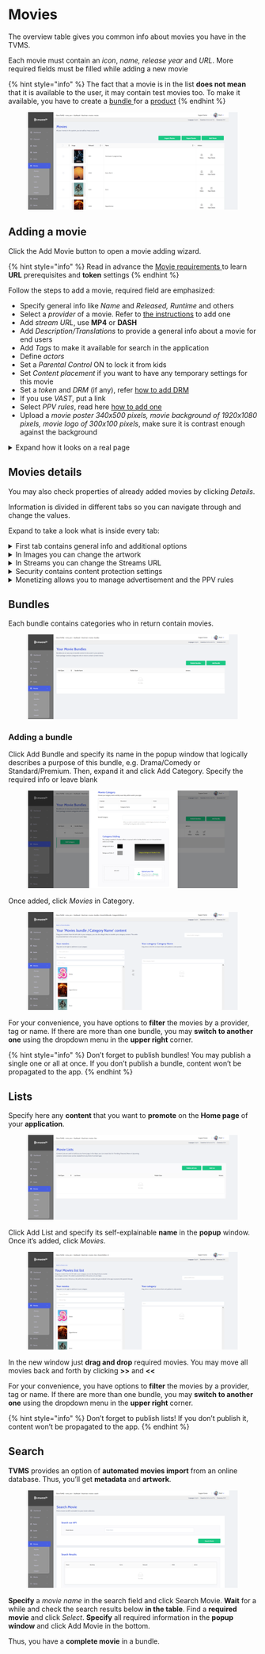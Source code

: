 # Movies

The overview table gives you common info about movies you have in the TVMS.

Each movie must contain an _icon_, _name, release year_ and _URL_. More required fields must be filled while adding a new movie

{% hint style="info" %}
The fact that a movie is in the list **does not mean** that it is available to the user, it may contain test movies too. To make it available, you have to create a [bundle ](movies.md#bundles)for a [product](../inventory/inventory.md)
{% endhint %}

<figure><img src="../../.gitbook/assets/Без имени (90).png" alt=""><figcaption></figcaption></figure>



## Adding a movie

Click the Add Movie button to open a movie adding wizard.

{% hint style="info" %}
Read in advance the [Movie requirements ](../../transcoding-and-streaming.md)to learn **URL** prerequisites and **token** settings
{% endhint %}

Follow the steps to add a movie, required field are emphasized:

* Specify general info like _Name_ and _Released, Runtime_ and others
* Select a _provider_ of a movie. Refer to [the instructions](settings.md#providers) to add one
* Add _stream URL_, use **MP4** or **DASH**
* Add _Description/Translations_ to provide a general info about a movie for end users
* Add _Tags_ to make it available for search in the application
* Define _actors_
* Set a _Parental Control_ ON to lock it from kids
* Set _Content placement_ if you want to have any temporary settings for this movie
* Set a _token_ and _DRM_ (if any), refer [how to add DRM](drm-and-tokens.md)
* If you use _VAST_, put a link
* Select _PPV rules_, read here [how to add one](pay-per-view.md)
* Upload a _movie poster 340x500 pixels, movie background of 1920x1080 pixels, movie logo of 300x100 pixels_, make sure it is contrast enough against the background

<details>

<summary>Expand how it looks on a real page</summary>

<img src="../../.gitbook/assets/Movies page.png" alt="" data-size="original">

</details>



## Movies details

You may also check properties of already added movies by clicking _Details_.

Information is divided in different tabs so you can navigate through and change the values.

Expand to take a look what is inside every tab:

<details>

<summary>First tab contains general info and additional options</summary>

<img src="../../.gitbook/assets/Movies details.png" alt="" data-size="original">

</details>

<details>

<summary>In Images you can change the artwork</summary>

<img src="../../.gitbook/assets/movies details images.png" alt="" data-size="original">

</details>

<details>

<summary>In Streams you can change the Streams URL</summary>

<img src="../../.gitbook/assets/movies details streams.png" alt="" data-size="original">

</details>

<details>

<summary>Security contains content protection settings</summary>

<img src="../../.gitbook/assets/movies details security.png" alt="" data-size="original">

</details>

<details>

<summary>Monetizing allows you to manage advertisement and the PPV rules</summary>

<img src="../../.gitbook/assets/movies details monetizing.png" alt="" data-size="original">

</details>



## Bundles

Each bundle contains categories who in return contain movies.

<figure><img src="../../.gitbook/assets/Без имени (97).png" alt=""><figcaption></figcaption></figure>

### Adding a bundle

Click Add Bundle and specify its name in the popup window that logically describes a purpose of this bundle, e.g. Drama/Comedy or Standard/Premium. Then, expand it and click Add Category. Specify the required info or leave blank

<figure><img src="../../.gitbook/assets/Без имени (98).png" alt=""><figcaption></figcaption></figure>

Once added, click _Movies_ in Category.

<figure><img src="../../.gitbook/assets/Без имени (99).png" alt=""><figcaption></figcaption></figure>

For your convenience, you have options to **filter** the movies by a provider, tag or name. If there are more than one bundle, you may **switch to another one** using the dropdown menu in the **upper right** corner.

{% hint style="info" %}
Don’t forget to publish bundles! You may publish a single one or all at once. If you don’t publish a bundle, content won’t be propagated to the app.
{% endhint %}



## Lists

Specify here any **content** that you want to **promote** on the **Home page** of your **application**.

<figure><img src="../../.gitbook/assets/Без имени (100).png" alt=""><figcaption></figcaption></figure>

Click Add List and specify its self-explainable **name** in the **popup** window. Once it’s added, click _Movies_.

<figure><img src="../../.gitbook/assets/Без имени (101).png" alt=""><figcaption></figcaption></figure>

In the new window just **drag and drop** required movies. You may move all movies back and forth by clicking **>>** and **<<**

For your convenience, you have options to **filter** the movies by a provider, tag or name. If there are more than one bundle, you may **switch to another one** using the dropdown menu in the **upper right** corner.

{% hint style="info" %}
Don’t forget to publish lists! If you don’t publish it, content won’t be propagated to the app.
{% endhint %}



## Search

**TVMS** provides an option of **automated movies import** from an online database. Thus, you’ll get **metadata** and **artwork**.

<figure><img src="../../.gitbook/assets/Без имени (102).png" alt=""><figcaption></figcaption></figure>

**Specify** a _movie name_ in the search field and click Search Movie. **Wait** for a while and check the search results below **in the table**. Find a **required movie** and click _Select_. **Specify** all required information in the **popup window** and click Add Movie in the bottom.

Thus, you have a **complete movie** in a bundle.
